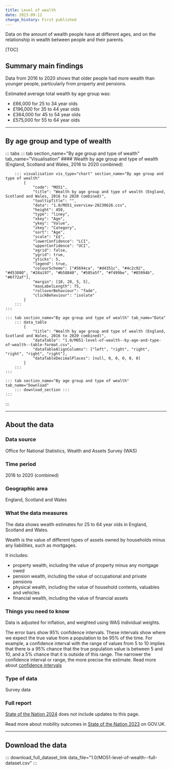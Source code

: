 ```yaml
---
title: Level of wealth
date: 2023-09-12
change_history: First published
---
```


Data on the amount of wealth people have at different ages, and on the relationship in wealth between people and their parents.

[TOC]

## Summary main findings

Data from 2016 to 2020 shows that older people had more wealth than younger people, particularly from property and pensions.

Estimated average total wealth by age group was:

* £66,000 for 25 to 34 year olds
* £196,000 for 35 to 44 year olds
* £364,000 for 45 to 54 year olds
* £575,000 for 55 to 64 year olds

---

## By age group and type of wealth

::: tabs
    ::: tab section_name="By age group and type of wealth" tab_name="Visualisation"
        #### Wealth by age group and type of wealth (England, Scotland and Wales, 2016 to 2020 combined)

        ::: visualisation vis_type="chart" section_name="By age group and type of wealth"
            {
                "code": "MO51",
                "title": "Wealth by age group and type of wealth (England, Scotland and Wales, 2016 to 2020 combined)",
                "tooltipTitle": "",
                "data": "1.0/MO51_overview-20230626.csv",
                "height": 450,
                "type": "liney",
                "xkey": "Age",
                "ykey": "Value",
                "zkey": "Category",
                "sort": "Age",
                "scale": "££",
                "lowerConfidence": "LCI",
                "upperConfidence": "UCI",
                "xgrid": false,
                "ygrid": true,
                "yticks": 5,
                "legend": true,
                "colourScheme": ["#5694ca", "#d4351c", "#4c2c92", "#d53880", "#28a197", "#b58840", "#505a5f", "#f499be", "#85994b", "#6f72af"],
                "margin": [10, 20, 5, 5],
                "maxLabelLength": 75,
                "rolloverBehaviour": "fade",
                "clickBehaviour": "isolate"
            }
        :::
    :::

    ::: tab section_name="By age group and type of wealth" tab_name="Data"
        ::: data_table
            {
                "title": "Wealth by age group and type of wealth (England, Scotland and Wales, 2016 to 2020 combined)",
                "dataTable": "1.0/MO51-level-of-wealth--by-age-and-type-of-wealth--table-format.csv",
                "dataTableAlignColumns": ["left", "right", "right", "right", "right", "right"],
                "dataTableDecimalPlaces": [null, 0, 0, 0, 0, 0]
            }
        :::
    :::

    ::: tab section_name="By age group and type of wealth" tab_name="Download"
        ::: download_section :::
    :::
:::

---

## About the data

### Data source
Office for National Statistics, Wealth and Assets Survey (WAS)

### Time period
2016 to 2020 (combined)

### Geographic area
England, Scotland and Wales

### What the data measures
The data shows wealth estimates for 25 to 64 year olds in England, Scotland and Wales.

Wealth is the value of different types of assets owned by households minus any liabilities, such as mortgages.

It includes:

* property wealth, including the value of property minus any mortgage owed
* pension wealth, including the value of occupational and private pensions
* physical wealth, including the value of household contents, valuables and vehicles
* financial wealth, including the value of financial assets

### Things you need to know
Data is adjusted for inflation, and weighted using WAS individual weights.

The error bars show 95% confidence intervals. These intervals show where we expect the true value from a population to
be 95% of the time. For example, a confidence interval with the range of values from 5 to 10 implies that there is a
95% chance that the true population value is between 5 and 10, and a 5% chance that it is outside of this range.
The narrower the confidence interval or range, the more precise the estimate. Read more about
[confidence intervals](/about-our-analysis#confidence-intervals)

### Type of data
Survey data

### Full report
[State of the Nation 2024](https://www.gov.uk/government/publications/state-of-the-nation-2024-local-to-national-mapping-opportunities-for-all) does not include updates to this page. 

Read more about mobility outcomes in [State of the Nation 2023](https://www.gov.uk/government/publications/state-of-the-nation-2023-people-and-places/chapter-2-mobility-outcomes) on GOV.UK.

---

## Download the data

::: download_full_dataset_link data_file="1.0/MO51-level-of-wealth--full-dataset.csv" :::
